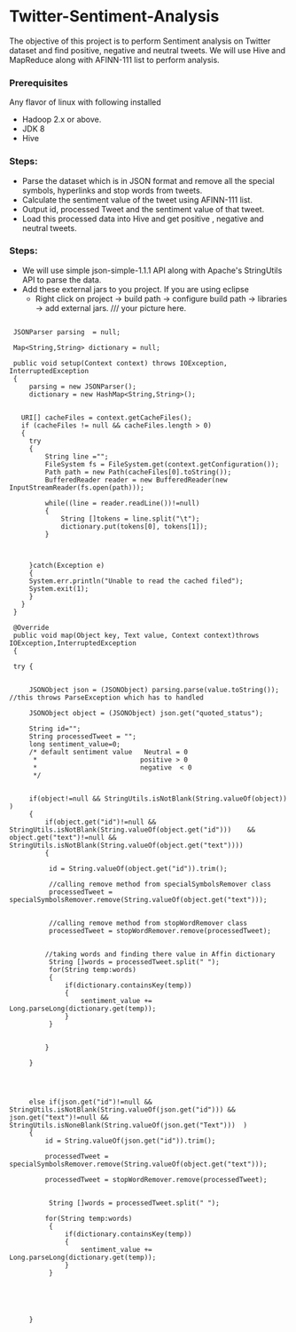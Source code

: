 # Twitter-Sentiment-Analysis
The objective of this project is to perform Sentiment analysis on Twitter dataset and find positive, negative and neutral tweets. We will use Hive and MapReduce along with AFINN-111 list to perform analysis.

### Prerequisites
Any flavor of linux with following installed
  - Hadoop 2.x or above.
  - JDK 8
  - Hive
  
### Steps:
  - Parse the  dataset which is in JSON format and remove all the special symbols, hyperlinks and stop words from tweets. 
  - Calculate the sentiment value of the tweet using AFINN-111 list.
  - Output id, processed Tweet and the sentiment value of that tweet.
  - Load this processed data into Hive and get positive , negative and neutral tweets.
  
  
### Steps:
   - We will use simple json-simple-1.1.1 API along with Apache's StringUtils API to parse the data.
   - Add these external jars to you project. If you are using eclipse 
     - Right click on project -> build path -> configure build path -> libraries -> add external jars. 
  /// your picture here.
   ```
   
	JSONParser parsing  = null;
	
	Map<String,String> dictionary = null;
	
	public void setup(Context context) throws IOException, InterruptedException
	{
		parsing = new JSONParser();
		dictionary = new HashMap<String,String>();
		
		
	  URI[] cacheFiles = context.getCacheFiles();
	  if (cacheFiles != null && cacheFiles.length > 0)
	  {
	    try
	    {   
	    	String line ="";
	        FileSystem fs = FileSystem.get(context.getConfiguration());
	        Path path = new Path(cacheFiles[0].toString());
	        BufferedReader reader = new BufferedReader(new InputStreamReader(fs.open(path)));
	    
	        while((line = reader.readLine())!=null)
	        {
	        	String []tokens = line.split("\t");
	        	dictionary.put(tokens[0], tokens[1]);
	        }
	    
	    
	    
	    }catch(Exception e)
	    {
	    System.err.println("Unable to read the cached filed");
	    System.exit(1);
	    }
	  }
	}
	
	@Override
	public void map(Object key, Text value, Context context)throws IOException,InterruptedException
	{
				
	try {	
		

		JSONObject json = (JSONObject) parsing.parse(value.toString()); //this throws ParseException which has to handled
		
		JSONObject object = (JSONObject) json.get("quoted_status");
		
		String id="";
		String processedTweet = "";
		long sentiment_value=0;    
		/* default sentiment value   Neutral = 0 
		 *                          positive > 0
		 *                          negative  < 0 
		 */
		
		
		if(object!=null && StringUtils.isNotBlank(String.valueOf(object)) )
		{
			if(object.get("id")!=null && StringUtils.isNotBlank(String.valueOf(object.get("id")))    && object.get("text")!=null && StringUtils.isNotBlank(String.valueOf(object.get("text"))))
			{
				
			 id = String.valueOf(object.get("id")).trim();
			
			 //calling remove method from specialSymbolsRemover class
			 processedTweet = specialSymbolsRemover.remove(String.valueOf(object.get("text")));
			 
			 
			 //calling remove method from stopWordRemover class
			 processedTweet = stopWordRemover.remove(processedTweet);
			
			 
			//taking words and finding there value in Affin dictionary
			 String []words = processedTweet.split(" ");
			 for(String temp:words)
			 {
				 if(dictionary.containsKey(temp))
				 {
					 sentiment_value += Long.parseLong(dictionary.get(temp));
				 }
			 }
			 
			
			}
				
	    }
		
		
		
	
		else if(json.get("id")!=null && StringUtils.isNotBlank(String.valueOf(json.get("id"))) &&  json.get("text")!=null && StringUtils.isNoneBlank(String.valueOf(json.get("Text")))  )
		{
			id = String.valueOf(json.get("id")).trim();
			
			processedTweet = specialSymbolsRemover.remove(String.valueOf(object.get("text")));
			
			processedTweet = stopWordRemover.remove(processedTweet);
			
			
			 String []words = processedTweet.split(" ");
          			
			for(String temp:words)
			 {
				 if(dictionary.containsKey(temp))
				 {
					 sentiment_value += Long.parseLong(dictionary.get(temp));
				 }
			 }
			 
			
			
			
			
		}
   ```
